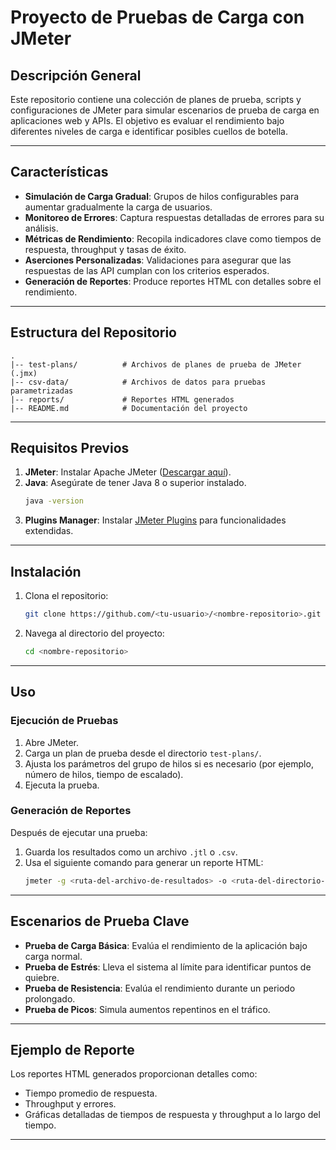 # Proyecto de Pruebas de Carga con JMeter

## Descripción General
Este repositorio contiene una colección de planes de prueba, scripts y configuraciones de JMeter para simular escenarios de prueba de carga en aplicaciones web y APIs. El objetivo es evaluar el rendimiento bajo diferentes niveles de carga e identificar posibles cuellos de botella.

---

## Características
- **Simulación de Carga Gradual**: Grupos de hilos configurables para aumentar gradualmente la carga de usuarios.
- **Monitoreo de Errores**: Captura respuestas detalladas de errores para su análisis.
- **Métricas de Rendimiento**: Recopila indicadores clave como tiempos de respuesta, throughput y tasas de éxito.
- **Aserciones Personalizadas**: Validaciones para asegurar que las respuestas de las API cumplan con los criterios esperados.
- **Generación de Reportes**: Produce reportes HTML con detalles sobre el rendimiento.

---

## Estructura del Repositorio
```
.
|-- test-plans/          # Archivos de planes de prueba de JMeter (.jmx)
|-- csv-data/            # Archivos de datos para pruebas parametrizadas
|-- reports/             # Reportes HTML generados
|-- README.md            # Documentación del proyecto
```

---

## Requisitos Previos
1. **JMeter**: Instalar Apache JMeter ([Descargar aquí](https://jmeter.apache.org/)).
2. **Java**: Asegúrate de tener Java 8 o superior instalado.
   ```bash
   java -version
   ```
3. **Plugins Manager**: Instalar [JMeter Plugins](https://jmeter-plugins.org/) para funcionalidades extendidas.

---

## Instalación
1. Clona el repositorio:
   ```bash
   git clone https://github.com/<tu-usuario>/<nombre-repositorio>.git
   ```
2. Navega al directorio del proyecto:
   ```bash
   cd <nombre-repositorio>
   ```

---

## Uso

### Ejecución de Pruebas
1. Abre JMeter.
2. Carga un plan de prueba desde el directorio `test-plans/`.
3. Ajusta los parámetros del grupo de hilos si es necesario (por ejemplo, número de hilos, tiempo de escalado).
4. Ejecuta la prueba.

### Generación de Reportes
Después de ejecutar una prueba:
1. Guarda los resultados como un archivo `.jtl` o `.csv`.
2. Usa el siguiente comando para generar un reporte HTML:
   ```bash
   jmeter -g <ruta-del-archivo-de-resultados> -o <ruta-del-directorio-de-salida>
   ```

---

## Escenarios de Prueba Clave
- **Prueba de Carga Básica**: Evalúa el rendimiento de la aplicación bajo carga normal.
- **Prueba de Estrés**: Lleva el sistema al límite para identificar puntos de quiebre.
- **Prueba de Resistencia**: Evalúa el rendimiento durante un periodo prolongado.
- **Prueba de Picos**: Simula aumentos repentinos en el tráfico.

---

## Ejemplo de Reporte
Los reportes HTML generados proporcionan detalles como:
- Tiempo promedio de respuesta.
- Throughput y errores.
- Gráficas detalladas de tiempos de respuesta y throughput a lo largo del tiempo.

---






